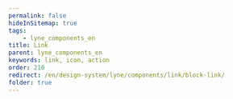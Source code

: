 ```yaml
---
permalink: false
hideInSitemap: true
tags: 
    - lyne_components_en
title: Link
parent: lyne_components_en
keywords: link, icon, action
order: 210
redirect: /en/design-system/lyne/components/link/block-link/
folder: true
---
```


